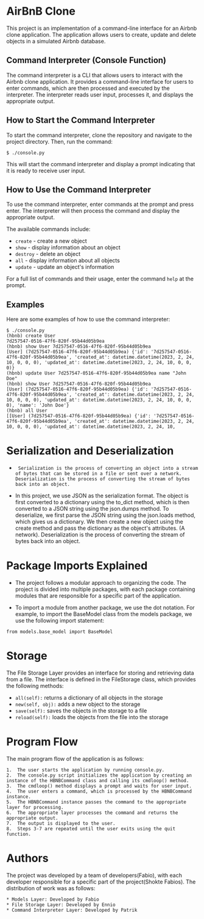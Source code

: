 # AirBnB Clone

This project is an implementation of a command-line interface for an Airbnb clone application. The application allows users to create, update and delete objects in a simulated Airbnb database.

## Command Interpreter (Console Function)

The command interpreter is a CLI that allows users to interact with the Airbnb clone application. It provides a command-line interface for users to enter commands, which are then processed and executed by the interpreter. The interpreter reads user input, processes it, and displays the appropriate output.

## How to Start the Command Interpreter

To start the command interpreter, clone the repository and navigate to the project directory. Then, run the command:
```
$ ./console.py
```
This will start the command interpreter and display a prompt indicating that it is ready to receive user input.

## How to Use the Command Interpreter

To use the command interpreter, enter commands at the prompt and press enter. The interpreter will then process the command and display the appropriate output.

The available commands include:

- `create` - create a new object
- `show` - display information about an object
- `destroy` - delete an object
- `all` - display information about all objects
- `update` - update an object's information

For a full list of commands and their usage, enter the command `help` at the prompt.

## Examples

Here are some examples of how to use the command interpreter:
```
$ ./console.py
(hbnb) create User
7d257547-0516-47f6-820f-95b44d05b9ea
(hbnb) show User 7d257547-0516-47f6-820f-95b44d05b9ea
[User] (7d257547-0516-47f6-820f-95b44d05b9ea) {'id': '7d257547-0516-47f6-820f-95b44d05b9ea', 'created_at': datetime.datetime(2023, 2, 24, 10, 0, 0, 0), 'updated_at': datetime.datetime(2023, 2, 24, 10, 0, 0, 0)}
(hbnb) update User 7d257547-0516-47f6-820f-95b44d05b9ea name "John Doe"
(hbnb) show User 7d257547-0516-47f6-820f-95b44d05b9ea
[User] (7d257547-0516-47f6-820f-95b44d05b9ea) {'id': '7d257547-0516-47f6-820f-95b44d05b9ea', 'created_at': datetime.datetime(2023, 2, 24, 10, 0, 0, 0), 'updated_at': datetime.datetime(2023, 2, 24, 10, 0, 0, 0), 'name': 'John Doe'}
(hbnb) all User
[[User] (7d257547-0516-47f6-820f-95b44d05b9ea) {'id': '7d257547-0516-47f6-820f-95b44d05b9ea', 'created_at': datetime.datetime(2023, 2, 24, 10, 0, 0, 0), 'updated_at': datetime.datetime(2023, 2, 24, 10,
```
# Serialization and Deserialization
* ` Serialization is the process of converting an object into a stream of bytes that can be stored in a file or sent over a network. Deserialization is the process of converting the stream of bytes back into an object.`

* In this project, we use JSON as the serialization format. The object is first converted to a dictionary using the to_dict method, which is then converted to a JSON string using the json.dumps method. To deserialize, we first parse the JSON string using the json.loads method, which gives us a dictionary. We then create a new object using the create method and pass the dictionary as the object's attributes. (A network). Deserialization is the process of converting the stream of bytes back into an object.

# Package Imports Explained
* The project follows a modular approach to organizing the code. The project is divided into multiple packages, with each package containing modules that are responsible for a specific part of the application.

* To import a module from another package, we use the dot notation. For example, to import the BaseModel class from the models package, we use the following import statement:

```
from models.base_model import BaseModel
```
# Storage
The File Storage Layer provides an interface for storing and retrieving data from a file. The interface is defined in the FileStorage class, which provides the following methods:

* ```all(self):``` returns a dictionary of all objects in the storage
* ```new(self, obj):``` adds a new object to the storage
* ```save(self):``` saves the objects in the storage to a file
* ```reload(self):``` loads the objects from the file into the storage

# Program Flow
The main program flow of the application is as follows:

```
1.  The user starts the application by running console.py.
2.  The console.py script initializes the application by creating an instance of the HBNBCommand class and calling its cmdloop() method.
3.  The cmdloop() method displays a prompt and waits for user input.
4.  The user enters a command, which is processed by the HBNBCommand instance.
5.  The HBNBCommand instance passes the command to the appropriate layer for processing.
6.  The appropriate layer processes the command and returns the appropriate output.
7.  The output is displayed to the user.
8.  Steps 3-7 are repeated until the user exits using the quit function.
```
# Authors
The project was developed by a team of developers(Fabio), with each developer responsible for a specific part of the project(Shokte Fabios). The distribution of work was as follows:
```
* Models Layer: Developed by Fabio
* File Storage Layer: Developed by Ennio
* Command Interpreter Layer: Developed by Patrik
```
